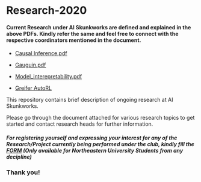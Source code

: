 # Research-2020
#### Current Research under AI Skunkworks are defined and explained in the above PDFs. Kindly refer the same and feel free to connect with the respective coordinators mentioned in the document.


- [Causal Inference.pdf](https://github.com/neuaiskunkworks/Research-2020/blob/master/Causal%20Inference.pdf)

- [Gauguin.pdf](https://github.com/neuaiskunkworks/Research-2020/blob/master/Gauguin.pdf)

- [Model_interepretability.pdf](https://github.com/neuaiskunkworks/Research-2020/blob/master/Model_interepretability.pdf)

- [Greifer AutoRL](https://github.com/neuaiskunkworks/Research-2020/blob/master/Greifer%20AutoRL.pdf)

This repository contains brief description of ongoing research at AI Skunkworks.

Please go through the document attached for various research topics to get started and contact research heads for further information.

#### <i>For registering yourself and expressing your interest for any of the Research/Project currently being performed under the club, kindly fill the [FORM](https://forms.office.com/Pages/ResponsePage.aspx?id=gcLuqKOqrk2sm5o5i5IV52PXxpsXCd9MoG8dFRYB16pUNkVMNElFU0k2UFdTOVZWR0NRUFdGQkM0TC4u) (Only available for Northeastern University Students from any decipline)</i>


### Thank you!
